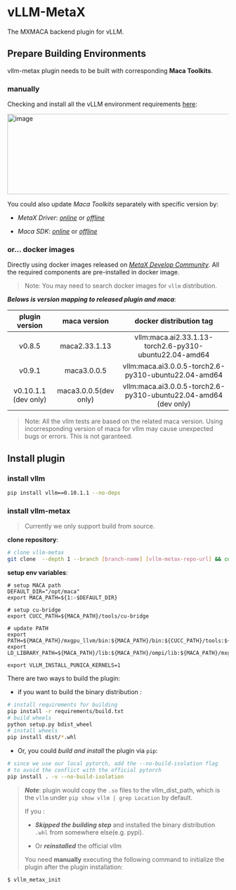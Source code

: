 # vLLM-MetaX

The MXMACA backend plugin for vLLM.

## Prepare Building Environments

vllm-metax plugin needs to be built with corresponding **Maca Toolkits**.

### manually

Checking and install all the vLLM environment requirements [here](https://developer.metax-tech.com/softnova/category?package_kind=AI&dimension=metax&chip_name=%E6%9B%A6%E4%BA%91C500%E7%B3%BB%E5%88%97&deliver_type=%E5%88%86%E5%B1%82%E5%8C%85&ai_frame=vllm&ai_label=vLLM):

<img width="1788" height="183" alt="image" src="https://github.com/user-attachments/assets/df1c30bd-e2f9-41a9-a1b2-256291edc618" />

You could also update *Maca Toolkits* separately with specific version by:

- *MetaX Driver*: [*online*](https://developer.metax-tech.com/softnova/download?package_kind=Driver&dimension=metax&chip_name=%E6%9B%A6%E4%BA%91C500%E7%B3%BB%E5%88%97&deliver_type=%E5%88%86%E5%B1%82%E5%8C%85) or [*offline*](https://developer.metax-tech.com/softnova/download?package_kind=Driver&dimension=metax&chip_name=%E6%9B%A6%E4%BA%91C500%E7%B3%BB%E5%88%97&deliver_type=%E5%88%86%E5%B1%82%E5%8C%85)

- *Maca SDK*: [*online*](https://developer.metax-tech.com/softnova/download?package_kind=SDK&dimension=metax&chip_name=%E6%9B%A6%E4%BA%91C500%E7%B3%BB%E5%88%97&deliver_type=%E5%88%86%E5%B1%82%E5%8C%85) or [*offline*](https://developer.metax-tech.com/softnova/download?package_kind=SDK&dimension=metax&chip_name=%E6%9B%A6%E4%BA%91C500%E7%B3%BB%E5%88%97&deliver_type=%E5%88%86%E5%B1%82%E5%8C%85)

### or... docker images

Directly using docker images released on [*MetaX Develop Community*](https://developer.metax-tech.com/softnova/docker).
All the required components are pre-installed in docker image.

> Note: You may need to search docker images for `vllm` distribution.

***Belows is version mapping to released plugin and maca***:

| plugin version | maca version | docker distribution tag |
|:--------------:|:------------:|:-----------------------:|
|v0.8.5          |maca2.33.1.13 | vllm:maca.ai2.33.1.13-torch2.6-py310-ubuntu22.04-amd64 |
|v0.9.1          |maca3.0.0.5   | vllm:maca.ai3.0.0.5-torch2.6-py310-ubuntu22.04-amd64 |
|v0.10.1.1 (dev only)|maca3.0.0.5(dev only)| vllm:maca.ai3.0.0.5-torch2.6-py310-ubuntu22.04-amd64 (dev only)|

> Note: All the vllm tests are based on the related maca version. Using incorresponding version of maca for vllm may cause unexpected bugs or errors. This is not garanteed.

## Install plugin

### install vllm
```bash
pip install vllm==0.10.1.1 --no-deps
```

### install vllm-metax

> Currently we only support build from source.

**clone repository**:
```bash
# clone vllm-metax
git clone  --depth 1 --branch [branch-name] [vllm-metax-repo-url] && cd vllm-metax
```

**setup env variables**:

```
# setup MACA path
DEFAULT_DIR="/opt/maca"
export MACA_PATH=${1:-$DEFAULT_DIR}

# setup cu-bridge
export CUCC_PATH=${MACA_PATH}/tools/cu-bridge

# update PATH
export PATH=${MACA_PATH}/mxgpu_llvm/bin:${MACA_PATH}/bin:${CUCC_PATH}/tools:${CUCC_PATH}/bin:${PATH}
export LD_LIBRARY_PATH=${MACA_PATH}/lib:${MACA_PATH}/ompi/lib:${MACA_PATH}/mxgpu_llvm/lib:${LD_LIBRARY_PATH}

export VLLM_INSTALL_PUNICA_KERNELS=1
```

There are two ways to build the plugin:

- if you want to build the binary distribution :

```bash
# install requirements for building
pip install -r requirements/build.txt
# build wheels
python setup.py bdist_wheel
# install wheels
pip install dist/*.whl
```

- Or, you could *build and install* the plugin via `pip`:

```bash
# since we use our local pytorch, add the --no-build-isolation flag 
# to avoid the conflict with the official pytorch
pip install . -v --no-build-isolation
```

> ***Note***: plugin would copy the `.so` files to the vllm_dist_path, which is the `vllm` under `pip show vllm | grep Location` by default.
>
> If you :
>
> - ***Skipped the building step*** and installed the binary distribution `.whl` from somewhere else(e.g. pypi).
>
> - Or ***reinstalled*** the official vllm
>
> You need **manually** executing the following command to initialize the plugin after the plugin installation:

```bash
$ vllm_metax_init

```
